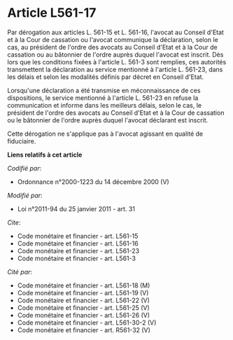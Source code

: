 # Article L561-17

Par dérogation aux articles L. 561-15 et L. 561-16, l'avocat au Conseil d'Etat et à la Cour de cassation ou l'avocat
communique la déclaration, selon le cas, au président de l'ordre des avocats au Conseil d'Etat et à la Cour de cassation ou
au bâtonnier de l'ordre auprès duquel l'avocat est inscrit. Dès lors que les conditions fixées à l'article L. 561-3 sont
remplies, ces autorités transmettent la déclaration au service mentionné à l'article L. 561-23, dans les délais et selon les
modalités définis par décret en Conseil d'Etat. 

Lorsqu'une déclaration a été transmise en méconnaissance de ces dispositions, le service mentionné à l'article L. 561-23 en
refuse la communication et informe dans les meilleurs délais, selon le cas, le président de l'ordre des avocats au Conseil
d'Etat et à la Cour de cassation                          ou le bâtonnier de l'ordre auprès duquel l'avocat déclarant est
inscrit. 

Cette dérogation ne s'applique pas à l'avocat agissant en qualité de fiduciaire.

**Liens relatifs à cet article**

_Codifié par_:

  - Ordonnance n°2000-1223 du 14 décembre 2000 (V)

_Modifié par_:

  - Loi n°2011-94 du 25 janvier 2011 - art. 31

_Cite_:

  - Code monétaire et financier - art. L561-15
  - Code monétaire et financier - art. L561-16
  - Code monétaire et financier - art. L561-23
  - Code monétaire et financier - art. L561-3

_Cité par_:

  - Code monétaire et financier - art. L561-18 (M)
  - Code monétaire et financier - art. L561-19 (V)
  - Code monétaire et financier - art. L561-22 (V)
  - Code monétaire et financier - art. L561-25 (V)
  - Code monétaire et financier - art. L561-26 (V)
  - Code monétaire et financier - art. L561-30-2 (V)
  - Code monétaire et financier - art. R561-32 (V)
